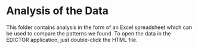 # Analysis of the Data

This folder contains analysis in the form of an Excel spreadsheet which can be used to compare the patterns we found. To open the data in the EDICTOR application, just double-click the HTML file.
